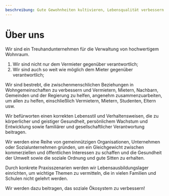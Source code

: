 ```yaml
---
beschreibung: Gute Gewohnheiten kultivieren, Lebensqualität verbessern!
---
```


# Über uns

Wir sind ein Treuhandunternehmen für die Verwaltung von hochwertigem Wohnraum.

1. Wir sind nicht nur dem Vermieter gegenüber verantwortlich;
2. Wir sind auch so weit wie möglich dem Mieter gegenüber verantwortlich;

Wir sind bestrebt, die zwischenmenschlichen Beziehungen in Wohngemeinschaften zu verbessern und Vermietern, Mietern, Nachbarn, Gemeinden und der Regierung zu helfen, angenehm zusammenzuarbeiten, um allen zu helfen, einschließlich Vermietern, Mietern, Studenten, Eltern usw.

Wir befürworten einen korrekten Lebensstil und Verhaltensweisen, die zu körperlicher und geistiger Gesundheit, persönlichem Wachstum und Entwicklung sowie familiärer und gesellschaftlicher Verantwortung beitragen.

Wir werden eine Reihe von gemeinnützigen Organisationen, Unternehmen oder Sozialunternehmen gründen, um ein Gleichgewicht zwischen kommerziellen und öffentlichen Interessen zu schaffen und die Gesundheit der Umwelt sowie die soziale Ordnung und gute Sitten zu erhalten.

Durch konkrete Praxisszenarien werden wir Lebensausbildungslager einrichten, um wichtige Themen zu vermitteln, die in vielen Familien und Schulen nicht gelehrt werden.

Wir werden dazu beitragen, das soziale Ökosystem zu verbessern!